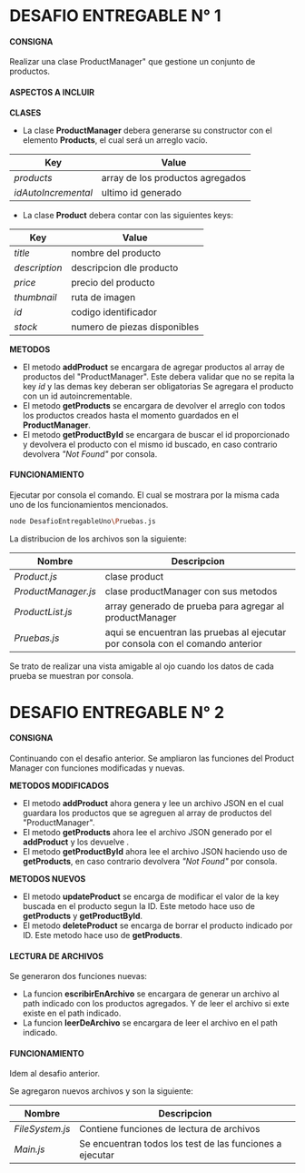 # DESAFIO ENTREGABLE N° 1

#### CONSIGNA
Realizar una clase ProductManager" que gestione un conjunto de productos.

#### ASPECTOS A INCLUIR
**CLASES**
- La clase **ProductManager** debera generarse su constructor con el elemento **Products**, el cual será un arreglo vacío.

| Key | Value |
| ------ | ------ |
| _products_ | array de los productos agregados |
| _idAutoIncremental_ | ultimo id generado |

- La clase **Product** debera contar con las siguientes keys:

| Key | Value |
| ------ | ------ |
| _title_ | nombre del producto |
| _description_ | descripcion dle producto |
| _price_ | precio del producto |
| _thumbnail_ | ruta de imagen |
| _id_ | codigo identificador |
| _stock_ | numero de piezas disponibles |

**METODOS**
- El metodo **addProduct** se encargara de agregar productos al array de productos del "ProductManager".
Este debera validar que no se repita la key _id_ y las demas key deberan ser obligatorias
Se agregara el producto con un id autoincrementable.
- El metodo **getProducts** se encargara de devolver el arreglo con todos los productos creados hasta el momento guardados en el **ProductManager**.
- El metodo **getProductById** se encargara de buscar el id proporcionado y devolvera el producto con el mismo id buscado, en caso contrario devolvera _"Not Found"_ por consola.

#### FUNCIONAMIENTO
Ejecutar por consola el comando. El cual se mostrara por la misma cada uno de los funcionamientos mencionados.
```sh
node DesafioEntregableUno\Pruebas.js
```
La distribucion de los archivos son la siguiente:

| Nombre | Descripcion |
| ------ | ------ |
| _Product.js_ | clase product |
| _ProductManager.js_ | clase productManager con sus metodos |
| _ProductList.js_ | array generado de prueba para agregar al productManager |
| _Pruebas.js_ | aqui se encuentran las pruebas al ejecutar por consola con el comando anterior |

Se trato de realizar una vista amigable al ojo cuando los datos de cada prueba se muestran por consola.

# DESAFIO ENTREGABLE N° 2

#### CONSIGNA
Continuando con el desafio anterior. Se ampliaron las funciones del Product Manager con funciones modificadas y nuevas.

**METODOS MODIFICADOS**
- El metodo **addProduct** ahora genera y lee un archivo JSON en el cual guardara los productos que se agreguen al array de productos del "ProductManager".
- El metodo **getProducts** ahora lee el archivo JSON generado por el **addProduct** y los devuelve .
- El metodo **getProductById** ahora lee el archivo JSON haciendo uso de **getProducts**, en caso contrario devolvera _"Not Found"_ por consola.

**METODOS NUEVOS**
- El metodo **updateProduct** se encarga de modificar el valor de la key buscada en el producto segun la ID. Este metodo hace uso de **getProducts** y **getProductById**.
- El metodo **deleteProduct** se encarga de borrar el producto indicado por ID. Este metodo hace uso de **getProducts**.

#### LECTURA DE ARCHIVOS
Se generaron dos funciones nuevas:

- La funcion **escribirEnArchivo** se encargara de generar un archivo al path indicado con los productos agregados. Y de leer el archivo si exte existe en el path indicado.
- La funcion **leerDeArchivo** se encargara de leer el archivo en el path indicado.

#### FUNCIONAMIENTO
Idem al desafio anterior.

Se agregaron nuevos archivos y son la siguiente:

| Nombre | Descripcion |
| ------ | ------ |
| _FileSystem.js_ | Contiene funciones de lectura de archivos |
| _Main.js_ | Se encuentran todos los test de las funciones a ejecutar |